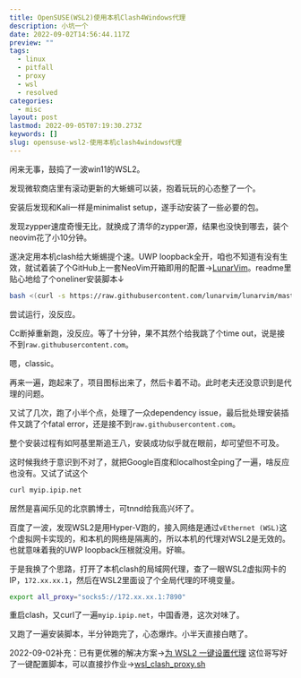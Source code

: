 ```yaml
---
title: OpenSUSE(WSL2)使用本机Clash4Windows代理
description: 小坑一个
date: 2022-09-02T14:56:44.117Z
preview: ""
tags:
  - linux
  - pitfall
  - proxy
  - wsl
  - resolved
categories:
  - misc
layout: post
lastmod: 2022-09-05T07:19:30.273Z
keywords: []
slug: opensuse-wsl2-使用本机clash4windows代理
---
```

闲来无事，鼓捣了一波win11的WSL2。

发现微软商店里有滚动更新的大蜥蜴可以装，抱着玩玩的心态整了一个。

安装后发现和Kali一样是minimalist setup，遂手动安装了一些必要的包。

发现zypper速度奇慢无比，就换成了清华的zypper源，结果也没快到哪去，装个neovim花了小10分钟。

遂决定用本机clash给大蜥蜴提个速。UWP loopback全开，咱也不知道有没有生效，就试着装了个GitHub上一套NeoVim开箱即用的配置→[LunarVim](https://github.com/LunarVim/LunarVim)。readme里贴心地给了个oneliner安装脚本↓
```bash
bash <(curl -s https://raw.githubusercontent.com/lunarvim/lunarvim/master/utils/installer/install.sh) -y
```

尝试运行，没反应。

Cc断掉重新跑，没反应。等了十分钟，果不其然个给我跳了个time out，说是接不到`raw.githubusercontent.com`。

嗯，classic。

再来一遍，跑起来了，项目图标出来了，然后卡着不动。此时老夫还没意识到是代理的问题。

又试了几次，跑了小半个点，处理了一众dependency issue，最后批处理安装插件又跳了个fatal error，还是接不到`raw.githubusercontent.com`。

整个安装过程有如阿基里斯追王八，安装成功似乎就在眼前，却可望但不可及。

这时候我终于意识到不对了，就把Google百度和localhost全ping了一遍，啥反应也没有。又试了试这个
```bash
curl myip.ipip.net
```

居然是喜闻乐见的北京鹏博士，可tnnd给我高兴坏了。

百度了一波，发现WSL2是用Hyper-V跑的，接入网络是通过`vEthernet (WSL)`这个虚拟网卡实现的，和本机的网络是隔离的，所以本机的代理对WSL2是无效的。
也就意味着我的UWP loopback压根就没用。好嘛。

于是我换了个思路，打开了本机clash的局域网代理，查了一眼WSL2虚拟网卡的IP，`172.xx.xx.1`，然后在WSL2里面设了个全局代理的环境变量。
```bash
export all_proxy="socks5://172.xx.xx.1:7890"
```

重启clash，又curl了一遍`myip.ipip.net`，中国香港，这次对味了。

又跑了一遍安装脚本，半分钟跑完了，心态爆炸。小半天直接白瞎了。

2022-09-02补充：已有更优雅的解决方案→[为 WSL2 一键设置代理](https://zhuanlan.zhihu.com/p/153124468)
这位哥写好了一键配置脚本，可以直接抄作业→[wsl_clash_proxy.sh](https://gist.github.com/libChan/3a804a46b532cc326a2ee55b27e8ac19)